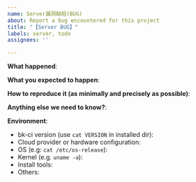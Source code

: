 ```yaml
---
name: Server漏洞缺陷(BUG)
about: Report a bug encountered for this project
title: "【Server BUG】"
labels: server, todo
assignees: ''

---
```


<!-- Please use this template while reporting a bug and provide as much info as possible. Not doing so may result in your bug not being addressed in a timely manner. Thanks!-->

**What happened**:

**What you expected to happen**:

**How to reproduce it (as minimally and precisely as possible)**:

**Anything else we need to know?**:

**Environment**:
- bk-ci version (use `cat VERSION` in installed dir):
- Cloud provider or hardware configuration:
- OS (e.g: `cat /etc/os-release`):
- Kernel (e.g. `uname -a`):
- Install tools:
- Others:
